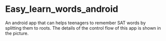 Easy_learn_words_android
========================
An android app that can helps teenagers to remember SAT words by splitting them to roots. The details of the control flow of this app is shown in the picture.